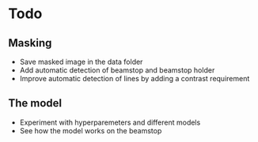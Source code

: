 # Todo
## Masking
- Save masked image in the data folder
- Add automatic detection of beamstop and beamstop holder
- Improve automatic detection of lines by adding a contrast requirement

## The model
-  Experiment with hyperparemeters and different models
- See how the model works on the beamstop
